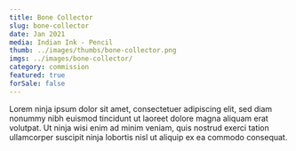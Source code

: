 ```yaml
---
title: Bone Collector
slug: bone-collector
date: Jan 2021
media: Indian Ink - Pencil
thumb: ../images/thumbs/bone-collector.png
imgs: ../images/bone-collector/
category: commission
featured: true
forSale: false
---
```


Lorem ninja ipsum dolor sit amet, consectetuer adipiscing elit, sed diam nonummy nibh euismod tincidunt ut laoreet dolore magna aliquam erat volutpat. Ut ninja wisi enim ad minim veniam, quis nostrud exerci tation ullamcorper suscipit ninja lobortis nisl ut aliquip ex ea commodo consequat.